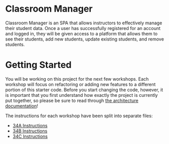 # Classroom Manager

Classroom Manager is an SPA that allows instructors to effectively manage their student data. Once a user has successfully registered for an account and logged in, they will be given access to a platform that allows them to see their students, add new students, update existing students, and remove students.

# Getting Started

You will be working on this project for the next few workshops. Each workshop will focus on refactoring or adding new features to a different portion of this starter code. Before you start changing the code, however, it is important that you first understand how exactly the project is currently put together, so please be sure to read through [the architecture documentation](docs/architecture.md)!

The instructions for each workshop have been split into separate files:

- [34A Instructions](docs/34A.md)
- [34B Instructions](docs/34B.md)
- [34C Instructions](docs/34C.md)
